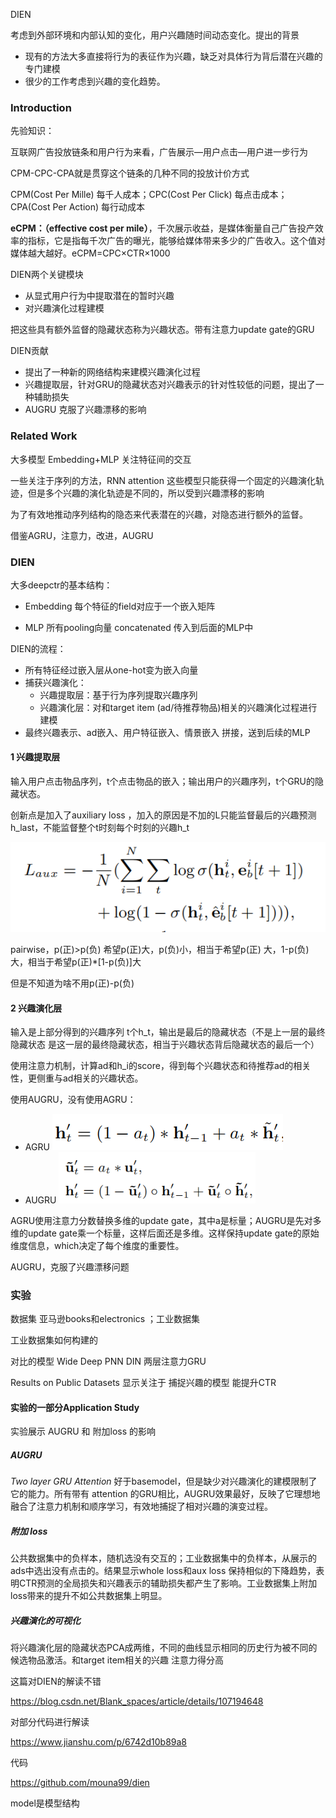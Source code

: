 DIEN

考虑到外部环境和内部认知的变化，用户兴趣随时间动态变化。提出的背景

- 现有的方法大多直接将行为的表征作为兴趣，缺乏对具体行为背后潜在兴趣的专门建模
- 很少的工作考虑到兴趣的变化趋势。

### Introduction

先验知识：

互联网广告投放链条和用户行为来看，广告展示—用户点击—用户进一步行为

CPM-CPC-CPA就是贯穿这个链条的几种不同的投放计价方式

CPM(Cost Per Mille) 每千人成本；CPC(Cost Per Click) 每点击成本；CPA(Cost Per Action) 每行动成本

**eCPM：（effective cost per mile）**，千次展示收益，是媒体衡量自己广告投产效率的指标，它是指每千次广告的曝光，能够给媒体带来多少的广告收入。这个值对媒体越大越好。eCPM=CPC×CTR×1000



DIEN两个关键模块

- 从显式用户行为中提取潜在的暂时兴趣
- 对兴趣演化过程建模

把这些具有额外监督的隐藏状态称为兴趣状态。带有注意力update gate的GRU

DIEN贡献

- 提出了一种新的网络结构来建模兴趣演化过程
- 兴趣提取层，针对GRU的隐藏状态对兴趣表示的针对性较低的问题，提出了一种辅助损失
- AUGRU 克服了兴趣漂移的影响

### Related Work

大多模型 Embedding+MLP 关注特征间的交互

一些关注于序列的方法，RNN attention 这些模型只能获得一个固定的兴趣演化轨迹，但是多个兴趣的演化轨迹是不同的，所以受到兴趣漂移的影响

为了有效地推动序列结构的隐态来代表潜在的兴趣，对隐态进行额外的监督。

借鉴AGRU，注意力，改进，AUGRU

### DIEN

大多deepctr的基本结构：

- Embedding 每个特征的field对应于一个嵌入矩阵 

- MLP 所有pooling向量 concatenated 传入到后面的MLP中

DIEN的流程：

- 所有特征经过嵌入层从one-hot变为嵌入向量
- 捕获兴趣演化：
  - 兴趣提取层：基于行为序列提取兴趣序列
  - 兴趣演化层：对和target item (ad/待推荐物品)相关的兴趣演化过程进行建模
- 最终兴趣表示、ad嵌入、用户特征嵌入、情景嵌入 拼接，送到后续的MLP

#### 1 兴趣提取层

输入用户点击物品序列，t个点击物品的嵌入；输出用户的兴趣序列，t个GRU的隐藏状态。

创新点是加入了auxiliary loss ，加入的原因是不加的L只能监督最后的兴趣预测h_last，不能监督整个t时刻每个时刻的兴趣h_t

![image-20201208160322503](../images/image-20201208160322503.png)

pairwise，p(正)>p(负)  希望p(正)大，p(负)小，相当于希望p(正) 大，1-p(负)大，相当于希望p(正)*[1-p(负)]大

但是不知道为啥不用p(正)-p(负)

#### 2 兴趣演化层

输入是上部分得到的兴趣序列 t个h_t，输出是最后的隐藏状态（不是上一层的最终隐藏状态 是这一层的最终隐藏状态，相当于兴趣状态背后隐藏状态的最后一个）

使用注意力机制，计算ad和h_i的score，得到每个兴趣状态和待推荐ad的相关性，更侧重与ad相关的兴趣状态。

使用AUGRU，没有使用AGRU：

- AGRU ![image-20201208164425927](../images/image-20201208164425927.png)
- AUGRU <img src="../images/image-20201208164456653.png" alt="image-20201208164456653" style="zoom:80%;" />

AGRU使用注意力分数替换多维的update gate，其中a是标量；AUGRU是先对多维的update gate乘一个标量，这样后面还是多维。这样保持update gate的原始维度信息，which决定了每个维度的重要性。

AUGRU，克服了兴趣漂移问题

### 实验

数据集 亚马逊books和electronics ；工业数据集

工业数据集如何构建的

对比的模型 Wide Deep PNN DIN 两层注意力GRU

Results on Public Datasets 显示关注于 捕捉兴趣的模型 能提升CTR

#### 实验的一部分**Application Study**

实验展示 AUGRU 和 附加loss 的影响

##### AUGRU

*Two layer GRU Attention* 好于basemodel，但是缺少对兴趣演化的建模限制了它的能力。所有带有 attention 的GRU相比，AUGRU效果最好，反映了它理想地融合了注意力机制和顺序学习，有效地捕捉了相对兴趣的演变过程。

##### 附加 loss

公共数据集中的负样本，随机选没有交互的；工业数据集中的负样本，从展示的ads中选出没有点击的。结果显示whole loss和aux loss 保持相似的下降趋势，表明CTR预测的全局损失和兴趣表示的辅助损失都产生了影响。工业数据集上附加loss带来的提升不如公共数据集上明显。

##### 兴趣演化的可视化

将兴趣演化层的隐藏状态PCA成两维，不同的曲线显示相同的历史行为被不同的候选物品激活。和target item相关的兴趣 注意力得分高 





这篇对DIEN的解读不错

https://blog.csdn.net/Blank_spaces/article/details/107194648

对部分代码进行解读

https://www.jianshu.com/p/6742d10b89a8

代码

https://github.com/mouna99/dien

model是模型结构